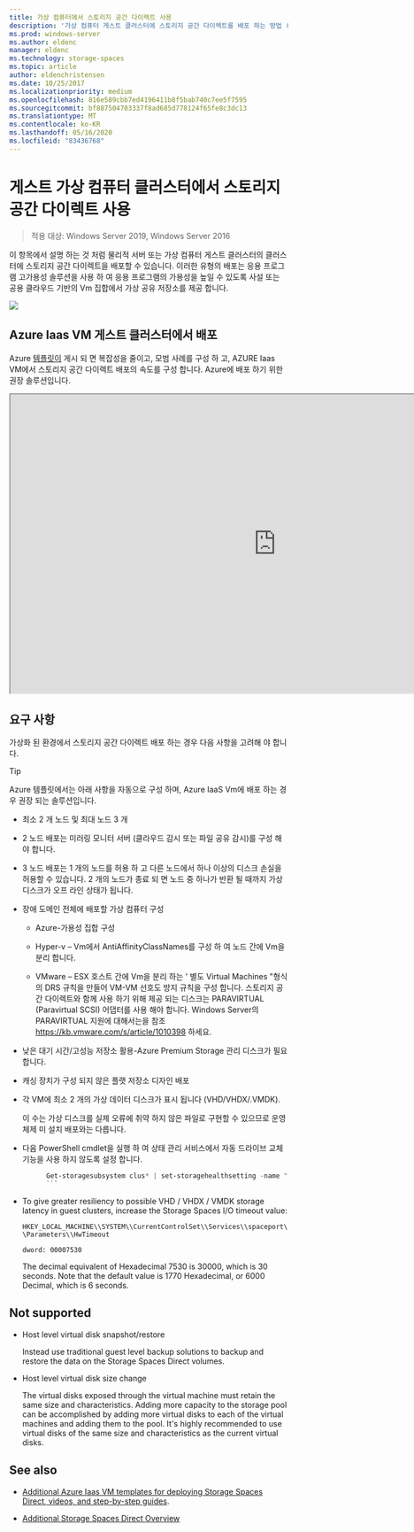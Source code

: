```yaml
---
title: 가상 컴퓨터에서 스토리지 공간 다이렉트 사용
description: '가상 컴퓨터 게스트 클러스터에 스토리지 공간 다이렉트를 배포 하는 방법 (예: Microsoft Azure)'
ms.prod: windows-server
ms.author: eldenc
manager: eldenc
ms.technology: storage-spaces
ms.topic: article
author: eldenchristensen
ms.date: 10/25/2017
ms.localizationpriority: medium
ms.openlocfilehash: 816e589cbb7ed4196411b8f5bab740c7ee5f7595
ms.sourcegitcommit: bf887504703337f8ad685d778124f65fe8c3dc13
ms.translationtype: MT
ms.contentlocale: ko-KR
ms.lasthandoff: 05/16/2020
ms.locfileid: "83436768"
---
```

# <a name="using-storage-spaces-direct-in-guest-virtual-machine-clusters"></a>게스트 가상 컴퓨터 클러스터에서 스토리지 공간 다이렉트 사용

> 적용 대상: Windows Server 2019, Windows Server 2016

이 항목에서 설명 하는 것 처럼 물리적 서버 또는 가상 컴퓨터 게스트 클러스터의 클러스터에 스토리지 공간 다이렉트을 배포할 수 있습니다. 이러한 유형의 배포는 응용 프로그램 고가용성 솔루션을 사용 하 여 응용 프로그램의 가용성을 높일 수 있도록 사설 또는 공용 클라우드 기반의 Vm 집합에서 가상 공유 저장소를 제공 합니다.

![](media/storage-spaces-direct-in-vm/storage-spaces-direct-in-vm.png)

## <a name="deploying-in-azure-iaas-vm-guest-clusters"></a>Azure Iaas VM 게스트 클러스터에서 배포

Azure [템플릿이](https://github.com/robotechredmond/301-storage-spaces-direct-md) 게시 되 면 복잡성을 줄이고, 모범 사례를 구성 하 고, AZURE Iaas VM에서 스토리지 공간 다이렉트 배포의 속도를 구성 합니다. Azure에 배포 하기 위한 권장 솔루션입니다.

<iframe src="https://channel9.msdn.com/Series/Microsoft-Hybrid-Cloud-Best-Practices-for-IT-Pros/Step-by-Step-Deploy-Windows-Server-2016-Storage-Spaces-Direct-S2D-Cluster-in-Microsoft-Azure/player" width="960" height="540" allowfullscreen></iframe>

## <a name="requirements"></a>요구 사항

가상화 된 환경에서 스토리지 공간 다이렉트 배포 하는 경우 다음 사항을 고려해 야 합니다.

> [!TIP]
> Azure 템플릿에서는 아래 사항을 자동으로 구성 하며, Azure IaaS Vm에 배포 하는 경우 권장 되는 솔루션입니다.

- 최소 2 개 노드 및 최대 노드 3 개

- 2 노드 배포는 미러링 모니터 서버 (클라우드 감시 또는 파일 공유 감시)를 구성 해야 합니다.

- 3 노드 배포는 1 개의 노드를 허용 하 고 다른 노드에서 하나 이상의 디스크 손실을 허용할 수 있습니다.  2 개의 노드가 종료 되 면 노드 중 하나가 반환 될 때까지 가상 디스크가 오프 라인 상태가 됩니다.

- 장애 도메인 전체에 배포할 가상 컴퓨터 구성

    - Azure-가용성 집합 구성

    - Hyper-v – Vm에서 AntiAffinityClassNames를 구성 하 여 노드 간에 Vm을 분리 합니다.

    - VMware – ESX 호스트 간에 Vm을 분리 하는 ' 별도 Virtual Machines "형식의 DRS 규칙을 만들어 VM-VM 선호도 방지 규칙을 구성 합니다. 스토리지 공간 다이렉트와 함께 사용 하기 위해 제공 되는 디스크는 PARAVIRTUAL (Paravirtual SCSI) 어댑터를 사용 해야 합니다. Windows Server의 PARAVIRTUAL 지원에 대해서는을 참조 https://kb.vmware.com/s/article/1010398 하세요.

- 낮은 대기 시간/고성능 저장소 활용-Azure Premium Storage 관리 디스크가 필요 합니다.

- 캐싱 장치가 구성 되지 않은 플랫 저장소 디자인 배포

- 각 VM에 최소 2 개의 가상 데이터 디스크가 표시 됩니다 (VHD/VHDX/.VMDK).

    이 수는 가상 디스크를 실제 오류에 취약 하지 않은 파일로 구현할 수 있으므로 운영 체제 미 설치 배포와는 다릅니다.

- 다음 PowerShell cmdlet을 실행 하 여 상태 관리 서비스에서 자동 드라이브 교체 기능을 사용 하지 않도록 설정 합니다.

    ```powershell
          Get-storagesubsystem clus* | set-storagehealthsetting -name "System.Storage.PhysicalDisk.AutoReplace.Enabled" -value "False"
          ```

- To give greater resiliency to possible VHD / VHDX / VMDK storage latency in guest clusters, increase the Storage Spaces I/O timeout value:

    `HKEY_LOCAL_MACHINE\\SYSTEM\\CurrentControlSet\\Services\\spaceport\\Parameters\\HwTimeout`

    `dword: 00007530`

    The decimal equivalent of Hexadecimal 7530 is 30000, which is 30 seconds. Note that the default value is 1770 Hexadecimal, or 6000 Decimal, which is 6 seconds.

## Not supported

- Host level virtual disk snapshot/restore

    Instead use traditional guest level backup solutions to backup and restore the data on the Storage Spaces Direct volumes.

- Host level virtual disk size change

    The virtual disks exposed through the virtual machine must retain the same size and characteristics. Adding more capacity to the storage pool can be accomplished by adding more virtual disks to each of the virtual machines and adding them to the pool. It's highly recommended to use virtual disks of the same size and characteristics as the current virtual disks.

## See also

- [Additional Azure Iaas VM templates for deploying Storage Spaces Direct, videos, and step-by-step guides](https://techcommunity.microsoft.com/t5/Failover-Clustering/Deploying-IaaS-VM-Guest-Clusters-in-Microsoft-Azure/ba-p/372126).

- [Additional Storage Spaces Direct Overview](https://docs.microsoft.com/windows-server/storage/storage-spaces/storage-spaces-direct-overview)
